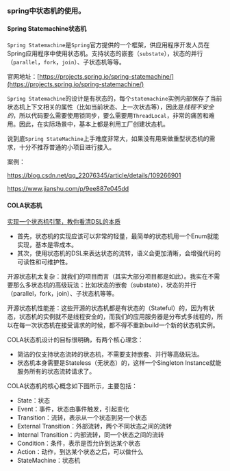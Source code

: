 ### spring中状态机的使用。

#### Spring Statemachine状态机

`Spring Statemachine`是`Spring`官方提供的一个框架，供应用程序开发人员在Spring应用程序中使用状态机。支持状态的嵌套（`substate`），状态的并行（`parallel`，`fork`，`join`）、子状态机等等。

官网地址：[https://projects.spring.io/spring-statemachine/](https://projects.spring.io/spring-statemachine/)

`Spring Statemachine`的设计是有状态的，每个`statemachine`实例内部保存了当前状态机上下文相关的属性（比如当前状态、上一次状态等），因此是*线程不安全的*，所以代码要么需要使用锁同步，要么需要用`ThreadLocal`，非常的痛苦和难用。因此，在实际场景中，基本上都是利用工厂创建状态机。

说到底`Spring StateMachine`上手难度非常大，如果没有用来做重型状态机的需求，十分不推荐普通的小项目进行接入。

案例：

https://blog.csdn.net/qq_22076345/article/details/109266901

https://www.jianshu.com/p/9ee887e045dd

#### COLA状态机

[实现一个状态机引擎，教你看清DSL的本质](https://blog.csdn.net/significantfrank/article/details/104996419)

- 首先，状态机的实现应该可以非常的轻量，最简单的状态机用一个Enum就能实现，基本是零成本。
- 其次，使用状态机的DSL来表达状态的流转，语义会更加清晰，会增强代码的可读性和可维护性。

开源状态机太复杂：就我们的项目而言（其实大部分项目都是如此）。我实在不需要那么多状态机的高级玩法：比如状态的嵌套（substate），状态的并行（parallel，fork，join）、子状态机等等。

开源状态机性能差：这些开源的状态机都是有状态的（Stateful）的，因为有状态，状态机的实例就不是线程安全的，而我们的应用服务器是分布式多线程的，所以在每一次状态机在接受请求的时候，都不得不重新build一个新的状态机实例。

COLA状态机设计的目标很明确，有两个核心理念：
- 简洁的仅支持状态流转的状态机，不需要支持嵌套、并行等高级玩法。
- 状态机本身需要是Stateless（无状态）的，这样一个Singleton Instance就能服务所有的状态流转请求了。

COLA状态机的核心概念如下图所示，主要包括：
- State：状态
- Event：事件，状态由事件触发，引起变化
- Transition：流转，表示从一个状态到另一个状态
- External Transition：外部流转，两个不同状态之间的流转
- Internal Transition：内部流转，同一个状态之间的流转
- Condition：条件，表示是否允许到达某个状态
- Action：动作，到达某个状态之后，可以做什么
- StateMachine：状态机



